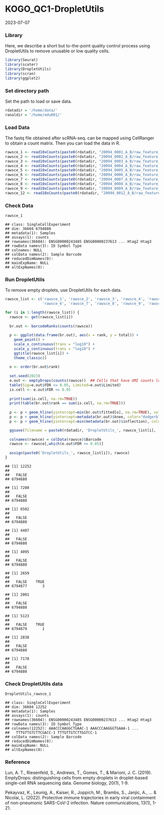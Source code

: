 KOGO_QC1-DropletUtils
================
2023-07-07

### **Library**

Here, we describe a short but to-the-point quality control process using
DropletUtils to remove unusable or low quality cells.

``` r
library(Seurat)
library(scater)
library(DropletUtils)
library(scran)
library(ggplot2)
```

### **Set directory path**

Set the path to load or save data.

``` r
rdatadir = '/home/data/'
ranaldir = '/home/edu001/'
```

### **Load Data**

The fastq file obtained after scRNA-seq. can be mapped using CellRanger
to obtain a count matrix. Then you can load the data in R.

``` r
rawsce_1 <- read10xCounts(paste0(rdatadir, "20094_0001_A_B/raw_feature_bc_matrix"), type = "sparse", compressed = TRUE)
rawsce_2 <- read10xCounts(paste0(rdatadir, "20094_0002_A_B/raw_feature_bc_matrix"), type = "sparse", compressed = TRUE)
rawsce_3 <- read10xCounts(paste0(rdatadir, "20094_0003_A_B/raw_feature_bc_matrix"), type = "sparse", compressed = TRUE)
rawsce_4 <- read10xCounts(paste0(rdatadir, "20094_0004_A_B/raw_feature_bc_matrix"), type = "sparse", compressed = TRUE)
rawsce_5 <- read10xCounts(paste0(rdatadir, "20094_0005_A_B/raw_feature_bc_matrix"), type = "sparse", compressed = TRUE)
rawsce_6 <- read10xCounts(paste0(rdatadir, "20094_0006_A_B/raw_feature_bc_matrix"), type = "sparse", compressed = TRUE)
rawsce_7 <- read10xCounts(paste0(rdatadir, "20094_0007_A_B/raw_feature_bc_matrix"), type = "sparse", compressed = TRUE)
rawsce_8 <- read10xCounts(paste0(rdatadir, "20094_0008_A_B/raw_feature_bc_matrix"), type = "sparse", compressed = TRUE)
rawsce_9 <- read10xCounts(paste0(rdatadir, "20094_0009_A_B/raw_feature_bc_matrix"), type = "sparse", compressed = TRUE)
rawsce_12 <- read10xCounts(paste0(rdatadir, "20094_0012_A_B/raw_feature_bc_matrix"), type = "sparse", compressed = TRUE)
```

### **Check Data**

``` r
rawsce_1
```

    ## class: SingleCellExperiment 
    ## dim: 36604 6794880 
    ## metadata(1): Samples
    ## assays(1): counts
    ## rownames(36604): ENSG00000243485 ENSG00000237613 ... Htag2 Htag3
    ## rowData names(3): ID Symbol Type
    ## colnames: NULL
    ## colData names(2): Sample Barcode
    ## reducedDimNames(0):
    ## mainExpName: NULL
    ## altExpNames(0):

### **Run DropletUtils**

To remove empty droplets, use DropletUtils for each data.

``` r
rawsce_list <- c('rawsce_1', 'rawsce_2', 'rawsce_3', 'rawsce_4', 'rawsce_5',
                 'rawsce_6', 'rawsce_7', 'rawsce_8', 'rawsce_9', 'rawsce_12')

for (i in 1:length(rawsce_list)) {
  rawsce <- get(rawsce_list[i])
  
  br.out <- barcodeRanks(counts(rawsce))
  
  p <- ggplot(data.frame(br.out), aes(x = rank, y = total)) + 
    geom_point() + 
    scale_x_continuous(trans = "log10") +
    scale_y_continuous(trans = "log10") +
    ggtitle(rawsce_list[i]) +
    theme_classic()
  
  o <- order(br.out$rank)
  
  set.seed(2023)
  e.out <- emptyDrops(counts(rawsce))  ## Cells that have UMI counts lower than 100 are empty cells.
  table(Sig=e.out$FDR <= 0.05, Limited=e.out$Limited)
  is.cell <- e.out$FDR <= 0.05
  
  print(sum(is.cell, na.rm=TRUE))
  print(table(br.out$rank == sum(is.cell, na.rm=TRUE)))
  
  p <- p + geom_hline(yintercept=min(br.out$fitted[o], na.rm=TRUE), color="red", linetype="dashed")
  p <- p + geom_hline(yintercept=metadata(br.out)$knee, color="dodgerblue", linetype="dashed")
  p <- p + geom_hline(yintercept=min(metadata(br.out)$inflection), color="forestgreen", linetype="dashed")

  ggsave(filename = paste0(rdatadir, 'DropletUtils_', rawsce_list[i], '.png'), plot = p)
  
  colnames(rawsce) = colData(rawsce)$Barcode
  rawsce <- rawsce[,which(e.out$FDR <= 0.05)]
  
  assign(paste0('DropletUtils_', rawsce_list[i]), rawsce)
}
```

    ## [1] 12252
    ## 
    ##   FALSE 
    ## 6794880

    ## [1] 7280
    ## 
    ##   FALSE 
    ## 6794880

    ## [1] 6502
    ## 
    ##   FALSE 
    ## 6794880

    ## [1] 4487
    ## 
    ##   FALSE 
    ## 6794880

    ## [1] 4095
    ## 
    ##   FALSE 
    ## 6794880

    ## [1] 2659
    ## 
    ##   FALSE    TRUE 
    ## 6794877       3

    ## [1] 2001
    ## 
    ##   FALSE 
    ## 6794880

    ## [1] 5123
    ## 
    ##   FALSE    TRUE 
    ## 6794879       1

    ## [1] 2838
    ## 
    ##   FALSE 
    ## 6794880

    ## [1] 7178
    ## 
    ##   FALSE 
    ## 6794880

### **Check DropletUtils data**

``` r
DropletUtils_rawsce_1
```

    ## class: SingleCellExperiment 
    ## dim: 36604 12252 
    ## metadata(1): Samples
    ## assays(1): counts
    ## rownames(36604): ENSG00000243485 ENSG00000237613 ... Htag2 Htag3
    ## rowData names(3): ID Symbol Type
    ## colnames(12252): AAACCCAAGGCTGAAC-1 AAACCCAAGGGTGAAA-1 ...
    ##   TTTGTTGTCTTCGACC-1 TTTGTTGTCTTGGTCC-1
    ## colData names(2): Sample Barcode
    ## reducedDimNames(0):
    ## mainExpName: NULL
    ## altExpNames(0):

### **Reference**

Lun, A. T., Riesenfeld, S., Andrews, T., Gomes, T., & Marioni, J. C.
(2019). EmptyDrops: distinguishing cells from empty droplets in
droplet-based single-cell RNA sequencing data. Genome biology, 20(1),
1-9.

Pekayvaz, K., Leunig, A., Kaiser, R., Joppich, M., Brambs, S., Janjic,
A., … & Nicolai, L. (2022). Protective immune trajectories in early
viral containment of non-pneumonic SARS-CoV-2 infection. Nature
communications, 13(1), 1-21.
